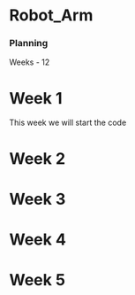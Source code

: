 # Robot_Arm

### Planning
 
 Weeks - 12
 
 # Week 1
 This week we will start the code
 
# Week 2 


# Week 3


# Week 4


# Week 5 
